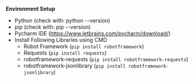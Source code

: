 **Environment Setup**

* Python (check with: python --version)
* pip (check with: pip --version)
* Pycharm IDE (https://www.jetbrains.com/pycharm/download/)
* Install Following Libraries using CMD
    * Robot Framework (`pip install robotframework`)
    * Requests (`pip install requests`)
    * robotframework-requests (`pip install robotframework-requests`)
    * robotframework-jsonlibrary (`pip install robotframework-jsonlibrary`)
    
